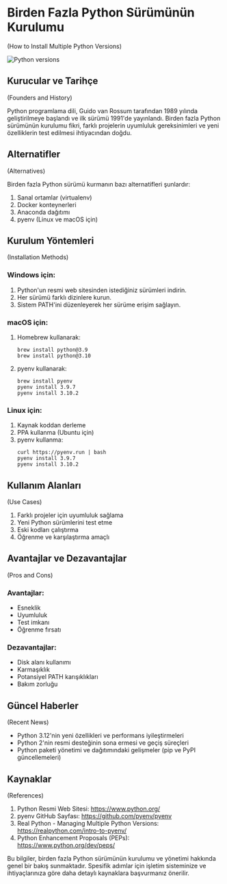 # Birden Fazla Python Sürümünün Kurulumu
(How to Install Multiple Python Versions)

![Python versions](https://via.placeholder.com/400x200?text=Python+Versions)

## Kurucular ve Tarihçe
(Founders and History)

Python programlama dili, Guido van Rossum tarafından 1989 yılında geliştirilmeye başlandı ve ilk sürümü 1991'de yayınlandı. Birden fazla Python sürümünün kurulumu fikri, farklı projelerin uyumluluk gereksinimleri ve yeni özelliklerin test edilmesi ihtiyacından doğdu.

## Alternatifler
(Alternatives)

Birden fazla Python sürümü kurmanın bazı alternatifleri şunlardır:

1. Sanal ortamlar (virtualenv)
2. Docker konteynerleri
3. Anaconda dağıtımı
4. pyenv (Linux ve macOS için)

## Kurulum Yöntemleri
(Installation Methods)

### Windows için:

1. Python'un resmi web sitesinden istediğiniz sürümleri indirin.
2. Her sürümü farklı dizinlere kurun.
3. Sistem PATH'ini düzenleyerek her sürüme erişim sağlayın.

### macOS için:

1. Homebrew kullanarak:
   ```
   brew install python@3.9
   brew install python@3.10
   ```

2. pyenv kullanarak:
   ```
   brew install pyenv
   pyenv install 3.9.7
   pyenv install 3.10.2
   ```

### Linux için:

1. Kaynak koddan derleme
2. PPA kullanma (Ubuntu için)
3. pyenv kullanma:
   ```
   curl https://pyenv.run | bash
   pyenv install 3.9.7
   pyenv install 3.10.2
   ```

## Kullanım Alanları
(Use Cases)

1. Farklı projeler için uyumluluk sağlama
2. Yeni Python sürümlerini test etme
3. Eski kodları çalıştırma
4. Öğrenme ve karşılaştırma amaçlı

## Avantajlar ve Dezavantajlar
(Pros and Cons)

### Avantajlar:
- Esneklik
- Uyumluluk
- Test imkanı
- Öğrenme fırsatı

### Dezavantajlar:
- Disk alanı kullanımı
- Karmaşıklık
- Potansiyel PATH karışıklıkları
- Bakım zorluğu

## Güncel Haberler
(Recent News)

- Python 3.12'nin yeni özellikleri ve performans iyileştirmeleri
- Python 2'nin resmi desteğinin sona ermesi ve geçiş süreçleri
- Python paketi yönetimi ve dağıtımındaki gelişmeler (pip ve PyPI güncellemeleri)

## Kaynaklar
(References)

1. Python Resmi Web Sitesi: https://www.python.org/
2. pyenv GitHub Sayfası: https://github.com/pyenv/pyenv
3. Real Python - Managing Multiple Python Versions: https://realpython.com/intro-to-pyenv/
4. Python Enhancement Proposals (PEPs): https://www.python.org/dev/peps/

Bu bilgiler, birden fazla Python sürümünün kurulumu ve yönetimi hakkında genel bir bakış sunmaktadır. Spesifik adımlar için işletim sisteminize ve ihtiyaçlarınıza göre daha detaylı kaynaklara başvurmanız önerilir.
